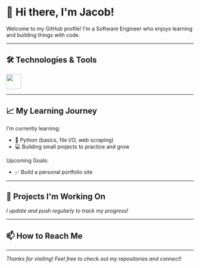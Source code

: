 # 👋 Hi there, I'm Jacob!

Welcome to my GitHub profile! I'm a Software Engineer who enjoys learning and building things with code.

---

## 🛠️ Technologies & Tools


<img src="https://cdn.jsdelivr.net/gh/devicons/devicon@latest/icons/react/react-original.svg" width="40" height="40"/>
          


---

## 📈 My Learning Journey

I'm currently learning:
- 🐍 Python (basics, file I/O, web scraping)
- 💻 Building small projects to practice and grow

Upcoming Goals:
- ✅ Build a personal portfolio site

---

## 🧠 Projects I'm Working On



*I update and push regularly to track my progress!*

---

## 📫 How to Reach Me


---

_Thanks for visiting! Feel free to check out my repositories and connect!_

